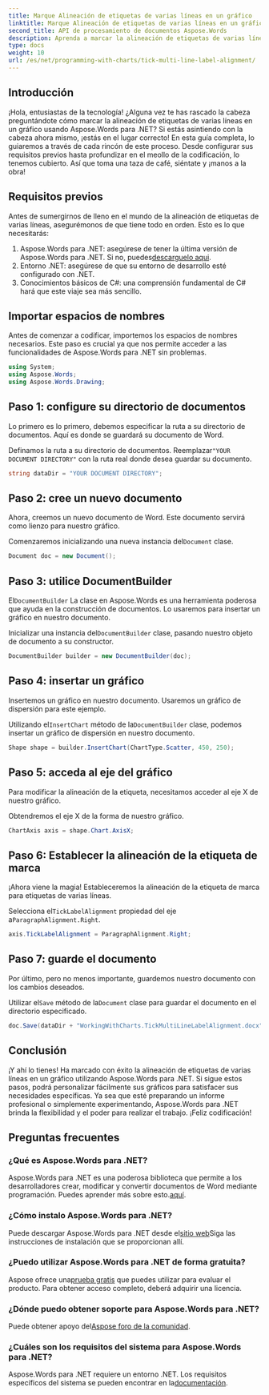 ```yaml
---
title: Marque Alineación de etiquetas de varias líneas en un gráfico
linktitle: Marque Alineación de etiquetas de varias líneas en un gráfico
second_title: API de procesamiento de documentos Aspose.Words
description: Aprenda a marcar la alineación de etiquetas de varias líneas en un gráfico usando Aspose.Words para .NET con nuestra guía detallada paso a paso. Perfecto para desarrolladores de todos los niveles.
type: docs
weight: 10
url: /es/net/programming-with-charts/tick-multi-line-label-alignment/
---
```

## Introducción

¡Hola, entusiastas de la tecnología! ¿Alguna vez te has rascado la cabeza preguntándote cómo marcar la alineación de etiquetas de varias líneas en un gráfico usando Aspose.Words para .NET? Si estás asintiendo con la cabeza ahora mismo, ¡estás en el lugar correcto! En esta guía completa, lo guiaremos a través de cada rincón de este proceso. Desde configurar sus requisitos previos hasta profundizar en el meollo de la codificación, lo tenemos cubierto. Así que toma una taza de café, siéntate y ¡manos a la obra!

## Requisitos previos

Antes de sumergirnos de lleno en el mundo de la alineación de etiquetas de varias líneas, asegurémonos de que tiene todo en orden. Esto es lo que necesitarás:

1.  Aspose.Words para .NET: asegúrese de tener la última versión de Aspose.Words para .NET. Si no, puedes[descarguelo aqui](https://releases.aspose.com/words/net/).
2. Entorno .NET: asegúrese de que su entorno de desarrollo esté configurado con .NET.
3. Conocimientos básicos de C#: una comprensión fundamental de C# hará que este viaje sea más sencillo.

## Importar espacios de nombres

Antes de comenzar a codificar, importemos los espacios de nombres necesarios. Este paso es crucial ya que nos permite acceder a las funcionalidades de Aspose.Words para .NET sin problemas.

```csharp
using System;
using Aspose.Words;
using Aspose.Words.Drawing;
```

## Paso 1: configure su directorio de documentos

Lo primero es lo primero, debemos especificar la ruta a su directorio de documentos. Aquí es donde se guardará su documento de Word.


 Definamos la ruta a su directorio de documentos. Reemplazar`"YOUR DOCUMENT DIRECTORY"` con la ruta real donde desea guardar su documento.

```csharp
string dataDir = "YOUR DOCUMENT DIRECTORY";
```

## Paso 2: cree un nuevo documento

Ahora, creemos un nuevo documento de Word. Este documento servirá como lienzo para nuestro gráfico.

 Comenzaremos inicializando una nueva instancia del`Document` clase.

```csharp
Document doc = new Document();
```

## Paso 3: utilice DocumentBuilder

 El`DocumentBuilder` La clase en Aspose.Words es una herramienta poderosa que ayuda en la construcción de documentos. Lo usaremos para insertar un gráfico en nuestro documento.

 Inicializar una instancia del`DocumentBuilder` clase, pasando nuestro objeto de documento a su constructor.

```csharp
DocumentBuilder builder = new DocumentBuilder(doc);
```

## Paso 4: insertar un gráfico

Insertemos un gráfico en nuestro documento. Usaremos un gráfico de dispersión para este ejemplo.

 Utilizando el`InsertChart` método de la`DocumentBuilder` clase, podemos insertar un gráfico de dispersión en nuestro documento.

```csharp
Shape shape = builder.InsertChart(ChartType.Scatter, 450, 250);
```

## Paso 5: acceda al eje del gráfico

Para modificar la alineación de la etiqueta, necesitamos acceder al eje X de nuestro gráfico.

Obtendremos el eje X de la forma de nuestro gráfico.

```csharp
ChartAxis axis = shape.Chart.AxisX;
```

## Paso 6: Establecer la alineación de la etiqueta de marca

¡Ahora viene la magia! Estableceremos la alineación de la etiqueta de marca para etiquetas de varias líneas.

 Selecciona el`TickLabelAlignment` propiedad del eje a`ParagraphAlignment.Right`.

```csharp
axis.TickLabelAlignment = ParagraphAlignment.Right;
```

## Paso 7: guarde el documento

Por último, pero no menos importante, guardemos nuestro documento con los cambios deseados.

 Utilizar el`Save` método de la`Document` clase para guardar el documento en el directorio especificado.

```csharp
doc.Save(dataDir + "WorkingWithCharts.TickMultiLineLabelAlignment.docx");
```

## Conclusión

¡Y ahí lo tienes! Ha marcado con éxito la alineación de etiquetas de varias líneas en un gráfico utilizando Aspose.Words para .NET. Si sigue estos pasos, podrá personalizar fácilmente sus gráficos para satisfacer sus necesidades específicas. Ya sea que esté preparando un informe profesional o simplemente experimentando, Aspose.Words para .NET brinda la flexibilidad y el poder para realizar el trabajo. ¡Feliz codificación!

## Preguntas frecuentes

### ¿Qué es Aspose.Words para .NET?

 Aspose.Words para .NET es una poderosa biblioteca que permite a los desarrolladores crear, modificar y convertir documentos de Word mediante programación. Puedes aprender más sobre esto.[aquí](https://reference.aspose.com/words/net/).

### ¿Cómo instalo Aspose.Words para .NET?

 Puede descargar Aspose.Words para .NET desde el[sitio web](https://releases.aspose.com/words/net/)Siga las instrucciones de instalación que se proporcionan allí.

### ¿Puedo utilizar Aspose.Words para .NET de forma gratuita?

 Aspose ofrece una[prueba gratis](https://releases.aspose.com/) que puedes utilizar para evaluar el producto. Para obtener acceso completo, deberá adquirir una licencia.

### ¿Dónde puedo obtener soporte para Aspose.Words para .NET?

 Puede obtener apoyo del[Aspose foro de la comunidad](https://forum.aspose.com/c/words/8).

### ¿Cuáles son los requisitos del sistema para Aspose.Words para .NET?

 Aspose.Words para .NET requiere un entorno .NET. Los requisitos específicos del sistema se pueden encontrar en la[documentación](https://reference.aspose.com/words/net/).